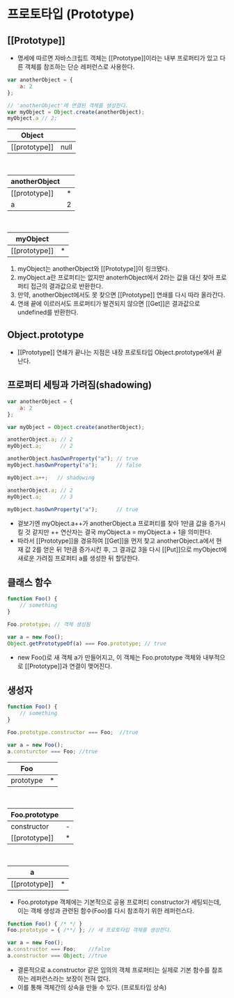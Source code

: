 # 프로토타입 (Prototype)
## [[Prototype]]
* 명세에 따르면 자바스크립트 객체는 [[Prototype]]이라는 내부 프로퍼티가 있고 다른 객체를 참조하는 단순 레퍼런스로 사용한다.

```javascript
var anotherObject = {
    a: 2
};

// 'anotherObject'에 연결된 객체를 생성한다.
var myObject = Object.create(anotherObject);
myObject.a // 2;
```

|Object| |
| ---- | ---- |
| [[prototype]] | null |

<br>

|anotherObject||  
| ---- | ---- |
| [[prototype]] | * |       
|       a       | 2 |

<br>

|myObject||
| ---- | ---- |
| [[prototype]] | * |       

1. myObject는 anotherObject와 [[Prototype]]이 링크됐다.
1. myObject.a란 프로퍼티는 없지만 anoterhObject에서 2라는 값을 대신 찾아 프로퍼티 접근의 결과값으로 반환한다.
1. 만약, anotherObject에서도 못 찾으면 [[Prototype]] 연쇄를 다시 따라 올라간다.
1. 연쇄 끝에 이르러서도 프로퍼티가 발견되지 않으면 [[Get]]은 결과값으로 undefined를 반환한다.

## Object.prototype
* [[Prototype]] 연쇄가 끝나는 지점은 내장 프로토타입 Object.prototype에서 끝난다.

## 프로퍼티 세팅과 가려짐(shadowing)
```javascript
var anotherObject = {
    a: 2
};

var myObject = Object.create(anotherObject);

anotherObject.a; // 2
myObject.a;      // 2

anotherObject.hasOwnProperty("a"); // true
myObject.hasOwnProperty("a");      // false

myObject.a++;   // shadowing

anotherObject.a; // 2
myObject.a;      // 3

myObject.hasOwnProperty("a");      // true
```

* 겉보기엔 myObject.a++가 anotherObject.a 프로퍼티를 찾아 1만큼 값을 증가시킬 것 같지만 ++ 연산자는 결국 myObject.a = myObject.a + 1을 의미한다.
* 따라서 [[Prototype]]을 경유하여 [[Get]]을 먼저 찾고 anotherObject.a에서 현재 값 2를 얻은 뒤 1만큼 증가시킨 후, 그 결과값 3을 다시 [[Put]]으로 myObject에 새로운 가려짐 프로퍼티 a를 생성한 뒤 할당한다.

## 클래스 함수
```javascript
function Foo() {
    // something
}

Foo.prototype; // 객체 생성됨

var a = new Foo();
Object.getPrototypeOf(a) === Foo.prototype; // true
```

* new Foo()로 새 객체 a가 만들어지고, 이 객체는 Foo.prototype 객체와 내부적으로 [[Prototype]]과 연결이 맺어진다.

## 생성자

```javascript
function Foo() {
    // something
}

Foo.prototype.constructor === Foo;  //true

var a = new Foo();
a.consturctor === Foo; //true
```

|Foo||
| ---- | ---- |
|   prototype   | * |

<br>

|Foo.prototype|| 
| ---- | ---- |
|  constructor  | - |
| [[prototype]] | * |

<br>

|a||
| ---- | ---- |
| [[prototype]] | * |      

* Foo.prototype 객체에는 기본적으로 공용 프로퍼티 constructor가 세팅되는데, 이는 객체 생성과 관련된 함수(Foo)를 다시 참조하기 위한 레퍼런스다.


```javascript
function Foo() { /* */ }
Foo.prototype = { /**/ }; // 새 프로토타입 객체를 생성한다.

var a = new Foo();
a.constructor === Foo;    //false
a.constructor === Object; //true
```

* 결론적으로 a.constructor 같은 임의의 객체 프로퍼티는 실제로 기본 함수를 참조하는 레퍼런스라는 보장이 전혀 없다.
* 이를 통해 객체간의 상속을 만들 수 있다. (프로토타입 상속)